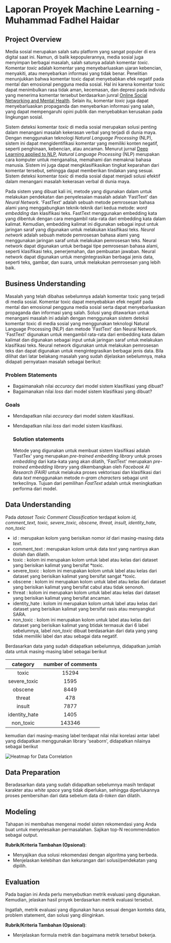 # Laporan Proyek Machine Learning - Muhammad Fadhel Haidar

## Project Overview

Media sosial merupakan salah satu platform yang sangat populer di era digital saat ini. Namun, di balik kepopulerannya, media sosial juga menyimpan berbagai masalah, salah satunya adalah komentar *toxic*. Komentar *toxic* adalah komentar yang menyebarluaskan ujaran kebencian, menyakiti, atau menyebarkan informasi yang tidak benar. Penelitian menunjukkan bahwa komentar toxic dapat menyebabkan efek negatif pada mental dan emosional pengguna media sosial. Hal ini karena komentar toxic dapat menimbulkan rasa tidak aman, kecemasan, dan depresi pada individu yang menerima komentar tersebut berdasarkan junral [Online Social Networking and Mental Health](https://www.ncbi.nlm.nih.gov/pmc/articles/PMC4183915/). Selain itu, komentar *toxic* juga dapat menyebarluaskan propaganda dan menyebarkan informasi yang salah, yang dapat mempengaruhi opini publik dan menyebabkan kerusakan pada lingkungan sosial.

Sistem deteksi komentar *toxic* di media sosial merupakan solusi penting dalam menangani masalah kekerasan verbal yang terjadi di dunia maya. Dengan menggunakan teknologi *Natural Language Processing* (NLP), sistem ini dapat mengidentifikasi komentar yang memiliki konten negatif, seperti penghinaan, kebencian, atau ancaman. Menurut jurnal [Deep Learning applied to NLP](https://arxiv.org/abs/1703.03091), *Natural Language Processing* (NLP) merupakan cara komputer untuk menganalisa, memahami dan memaknai bahasa manusia. Sistem ini juga dapat mengklasifikasikan tingkat keparahan dari komentar tersebut, sehingga dapat memberikan tindakan yang sesuai. Sistem deteksi komentar *toxic* di media sosial dapat menjadi solusi efektif dalam menangani masalah kekerasan verbal di dunia maya. 

Pada sistem yang dibuat kali ini, metode yang digunakan dalam untuk melakukan pendekatan dan penyelesaian masalah adalah 'FastText' dan *Neural Network*. 'FastText' adalah sebuah metode pemrosesan bahasa alami yang menggabungkan teknik-teknik dari kedua metode: *word embedding* dan klasifikasi teks. FastText menggunakan embedding kata yang dibentuk dengan cara mengambil rata-rata dari embedding kata dalam kalimat. Kemudian, embedding kalimat ini digunakan sebagai input untuk jaringan saraf yang digunakan untuk melakukan klasifikasi teks. *Neural network* adalah sebuah metode pemrosesan bahasa alami yang menggunakan jaringan saraf untuk melakukan pemrosesan teks. Neural network dapat digunakan untuk berbagai tipe pemrosesan bahasa alami, seperti klasifikasi teks, penerjemahan, dan pembuatan jawaban. Neural network dapat digunakan untuk mengintegrasikan berbagai jenis data, seperti teks, gambar, dan suara, untuk melakukan pemrosesan yang lebih baik. 

## Business Understanding

Masalah yang telah dibahas sebelumnya adalah komentar toxic yang terjadi di media sosial. Komentar toxic dapat menyebabkan efek negatif pada mental dan emosional pengguna media sosial serta dapat menyebarluaskan propaganda dan informasi yang salah. Solusi yang ditawarkan untuk menangani masalah ini adalah dengan menggunakan sistem deteksi komentar toxic di media sosial yang menggunakan teknologi Natural Language Processing (NLP) dan metode 'FastText' dan Neural Network. 'FastText' digunakan untuk mengambil rata-rata dari embedding kata dalam kalimat dan digunakan sebagai input untuk jaringan saraf untuk melakukan klasifikasi teks. Neural network digunakan untuk melakukan pemrosesan teks dan dapat digunakan untuk mengintegrasikan berbagai jenis data. Bila dilihat dari latar belakang masalah yang sudah dijelaskan sebelumnya, maka didapati pernyataan masalah sebagai berikut:

### Problem Statements

- Bagaimanakah nilai _accuracy_ dari model sistem klasifikasi yang dibuat?
- Bagaimanakan nilai _loss_ dari model sistem klasifikasi yang dibuat?

### Goals

- Mendapatkan nilai _accuracy_ dari model sistem klasifikasi.
- Mendapatkan nilai _loss_ dari model sistem klasifikasi.
 
     ### Solution statements
     Metode yang digunakan untuk membuat sistem klasifikasi adalah 'FastTex' yang merupakan *pre-trained embedding library* untuk proses *embedding* dari kata-kata          yang akan dilatih, 'FastText' merupakan *pre-trained embedding library* yang dikembangkan oleh *Facebook AI Research (FAIR)* untuk melakuka proses vektorisasi dan      klasifikasi dari data *text* menggunakan metode *n-gram characters* sebagai unit terkecilnya. Tujuan dari pemilihan *FastText* adalah untuk meningkatkan performa      dari model.
    
## Data Understanding

Pada *dataset Toxic Comment Classification* terdapat kolom *id,	comment_text,	toxic,	severe_toxic,	obscene,	threat,	insult,	identity_hate,	non_toxic*
- id : merupakan kolom yang berisikan nomor *id* dari masing-masing data *text*.
- comment_text : merupakan kolom untuk data *text* yang nantinya akan diolah dan dilatih.
- toxic : kolom ini merupakan kolom untuk label atau kelas dari dataset yang berisikan kalimat yang bersifat *toxic.
- severe_toxic : kolom ini merupakan kolom untuk label atau kelas dari dataset yang berisikan kalimat yang bersifat sangat *toxic.
- obscene : kolom ini merupakan kolom untuk label atau kelas dari dataset yang berisikan kalimat yang bersifat cabul atau tidak senonoh. 
- threat : kolom ini merupakan kolom untuk label atau kelas dari dataset yang berisikan kalimat yang bersifat ancaman.
- identity_hate : kolom ini merupakan kolom untuk label atau kelas dari dataset yang berisikan kalimat yang bersifat rasis atau menyangkut SARA.
- non_toxic : kolom ini merupakan kolom untuk label atau kelas dari dataset yang berisikan kalimat yang btidak termasuk dari 6 label sebelumnya, label *non_toxic* dibuat berdasarkan dari data yang yang tidak memiliki label dan atau sebagai data negatif.

Berdasarkan data yang sudah didapatkan sebelumnya, didapatkan jumlah data untuk masing-masing label sebagai berikut

| category	 | number of comments |
| :-------------: | :-------------: |
| toxic | 15294 |
| severe_toxic | 1595
| obscene | 8449
| threat	| 478
| insult | 7877
| identity_hate | 1405
| non_toxic	| 143346

kemudian dari masing-masing label terdapat nilai nilai korelasi antar label yang didapatkan menggunakan library 'seaborn', didapatkan nilainya sebagai berikut 

![Heatmap for Data Correlation](https://i.imgur.com/eaYtRfg.png)  


## Data Preparation
Beradasarkan data yang sudah didapatkan sebelumnya masih terdapat karakter atau *white space* yang tidak diperlukan, sehingga diperlukannya proses pembersihan dari data sebelum data di-*token* dan dilatih. 



## Modeling
Tahapan ini membahas mengenai model sisten rekomendasi yang Anda buat untuk menyelesaikan permasalahan. Sajikan top-N recommendation sebagai output.

**Rubrik/Kriteria Tambahan (Opsional)**: 
- Menyajikan dua solusi rekomendasi dengan algoritma yang berbeda.
- Menjelaskan kelebihan dan kekurangan dari solusi/pendekatan yang dipilih.

## Evaluation
Pada bagian ini Anda perlu menyebutkan metrik evaluasi yang digunakan. Kemudian, jelaskan hasil proyek berdasarkan metrik evaluasi tersebut.

Ingatlah, metrik evaluasi yang digunakan harus sesuai dengan konteks data, problem statement, dan solusi yang diinginkan.

**Rubrik/Kriteria Tambahan (Opsional)**: 
- Menjelaskan formula metrik dan bagaimana metrik tersebut bekerja.

